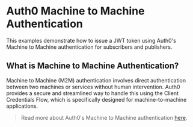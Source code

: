 # Auth0 Machine to Machine Authentication

This examples demonstrate how to issue a JWT token using Auth0's Machine to Machine authentication for subscribers and publishers.

## What is Machine to Machine Authentication?

Machine to Machine (M2M) authentication involves direct authentication between two machines or services without human intervention. Auth0 provides a secure and streamlined way to handle this using the Client Credentials Flow, which is specifically designed for machine-to-machine applications.

> Read more about Auth0's Machine to Machine authentication [here](https://auth0.com/docs/api-auth/tutorials/client-credentials).